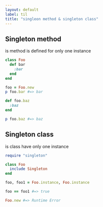 ```yaml
---
layout: default
label: til
title: "singleon method & singleton class"
---
```


## Singleton method 
is method is defined for only one instance
```ruby
class Foo
  def bar
    :bar
  end
end

foo = Foo.new
p foo.bar #=> bar

def foo.baz
  :baz
end

p foo.baz #=> baz
```
## Singleton class
is class have only one instance
```ruby
require "singleton" 

class Foo
  include Singleton
end

foo, foo1 = Foo.instance, Foo.instance

foo == foo1 #=> true

Foo.new #=> Runtime Error
```

